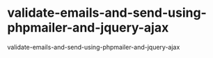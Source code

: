 # validate-emails-and-send-using-phpmailer-and-jquery-ajax
validate-emails-and-send-using-phpmailer-and-jquery-ajax

